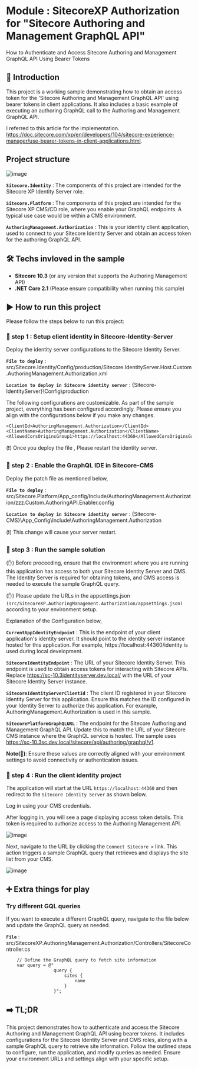 
# Module : SitecoreXP Authorization for "Sitecore Authoring and Management GraphQL API"  
How to Authenticate and Access Sitecore Authoring and Management GraphQL API Using Bearer Tokens

## 📝 Introduction

This project is a working sample demonstrating how to obtain an access token for the 'Sitecore Authoring and Management GraphQL API' using bearer tokens in client applications. It also includes a basic example of executing an authoring GraphQL call to the Authoring and Management GraphQL API.

I referred to this article for the implementation. https://doc.sitecore.com/xp/en/developers/104/sitecore-experience-manager/use-bearer-tokens-in-client-applications.html.

## Project structure 

![image](https://github.com/user-attachments/assets/b7211d03-aed0-46de-8d1f-dbadc6f3b4f3)


**`Sitecore.Identity`**  : The components of this project are intended for the Sitecore XP Identity Server role.

**`Sitecore.Platform`**  : The components of this project are intended for the Sitecore XP CMS/CD role, where you enable your GraphQL endpoints. A typical use case would be within a CMS environment.

**`AuthoringManagement.Authorization`**  : This is your identity client application, used to connect to your Sitecore Identity Server and obtain an access token for the authoring GraphQL API.

## 🛠 Techs invloved in the sample

* **Sitecore 10.3** (or any version that supports the Authoring Management API)
* **.NET Core 2.1** (Please ensure compatibility when running this sample)

## ▶️ How to run this project
Please follow the steps below to run this project:

### 🔧 step 1 : Setup client identity in Sitecore-Identity-Server

Deploy the identity server configurations to the Sitecore Identity Server.

**`File to deploy`**  : src/Sitecore.Identity/Config/production/Sitecore.IdentityServer.Host.Custom.AuthoringManagement.Authorization.xml

**`Location to deploy in Sitecore identity server`**  : {Sitecore-IdentityServer}\Config\production

The following configurations are customizable. As part of the sample project, everything has been configured accordingly. Please ensure you align with the configurations below if you make any changes.

```config
<ClientId>AuthoringManagement.Authorization</ClientId>
<ClientName>AuthoringManagement.Authorization</ClientName>
<AllowedCorsOriginsGroup1>https://localhost:44360</AllowedCorsOriginsGroup1>
```

(❗) Once you deploy the file , Please restart the identity server.

### 🔧 step 2 : Enable the GraphQL IDE in Sitecore-CMS

Deploy the patch file as mentioned below,

**`File to deploy`**  : src/Sitecore.Platform/App_config/Include/AuthoringManagement.Authorization/zzz.Custom.AuthoringAPI.Enabler.config

**`Location to deploy in Sitecore identity server`**  : {Sitecore-CMS}\App_Config\Include\AuthoringManagement.Authorization

(❗) This change will cause your server restart.


### 🔧 step 3 : Run the sample solution

(✋) Before proceeding, ensure that the environment where you are running this application has access to both your Sitecore Identity Server and CMS. The Identity Server is required for obtaining tokens, and CMS access is needed to execute the sample GraphQL query.

(✋) Please update the URLs in the appsettings.json `(src/SitecoreXP.AuthoringManagement.Authorization/appsettings.json)` according to your environment setup.

Explanation of the Configuration below,

**`CurrentAppIdentityEndpoint`**  : This is the endpoint of your client application's identity server. It should point to the identity server instance hosted for this application. For example, https://localhost:44360/identity is used during local development.

**`SitecoreIdentityEndpoint`**  : The URL of your Sitecore Identity Server. This endpoint is used to obtain access tokens for interacting with Sitecore APIs. Replace https://sc-10.3identityserver.dev.local/ with the URL of your Sitecore Identity Server instance.

**`SitecoreIdentityServerClientId`**  : The client ID registered in your Sitecore Identity Server for this application. Ensure this matches the ID configured in your Identity Server to authorize this application. For example, AuthoringManagement.Authorization is used in this sample.

**`SitecorePlatformGraphQLURL`**  : The endpoint for the Sitecore Authoring and Management GraphQL API. Update this to match the URL of your Sitecore CMS instance where the GraphQL service is hosted. The sample uses https://sc-10.3sc.dev.local/sitecore/api/authoring/graphql/v1.

**Note(📗)**:
Ensure these values are correctly aligned with your environment settings to avoid connectivity or authentication issues.

### 🏃 step 4 : Run the client identity project

The application will start at the URL `https://localhost:44360` and then redirect to the `Sitecore Identity Server` as shown below.

Log in using your CMS credentials.

After logging in, you will see a page displaying access token details. This token is required to authorize access to the Authoring Management API.

![image](https://github.com/user-attachments/assets/4651c0ce-29a7-4000-b9a7-268747c9a9b4)


Next, navigate to the URL by clicking the `Connect Sitecore >` link. This action triggers a sample GraphQL query that retrieves and displays the site list from your CMS.

![image](https://github.com/user-attachments/assets/5446f322-8e35-4deb-8b5e-731d305cca6d)



## ➕ Extra things for play

### Try different GQL queries

If you want to execute a different GraphQL query, navigate to the file below and update the GraphQL query as needed.

**`File`**  : src/SitecoreXP.AuthoringManagement.Authorization/Controllers/SitecoreController.cs

```
    // Define the GraphQL query to fetch site information
    var query = @"
                  query {
                      sites {
                          name
                      }
                  }";
```


## ➡️ TL;DR

This project demonstrates how to authenticate and access the Sitecore Authoring and Management GraphQL API using bearer tokens. It includes configurations for the Sitecore Identity Server and CMS roles, along with a sample GraphQL query to retrieve site information. Follow the outlined steps to configure, run the application, and modify queries as needed. Ensure your environment URLs and settings align with your specific setup.
